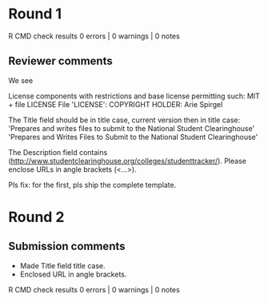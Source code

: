 
# Round 1

R CMD check results
0 errors | 0 warnings | 0 notes


## Reviewer comments

We see

License components with restrictions and base license permitting such:
  MIT + file LICENSE
File 'LICENSE':
  COPYRIGHT HOLDER: Arie Spirgel

The Title field should be in title case, current version then in title case:
'Prepares and writes files to submit to the National Student Clearinghouse'
'Prepares and Writes Files to Submit to the National Student Clearinghouse'

The Description field contains
  (http://www.studentclearinghouse.org/colleges/studenttracker/).
Please enclose URLs in angle brackets (<...>).

Pls fix: for the first, pls ship the complete template.

# Round 2

## Submission comments

- Made Title field title case.
- Enclosed URL in angle brackets.

R CMD check results
0 errors | 0 warnings | 0 notes

